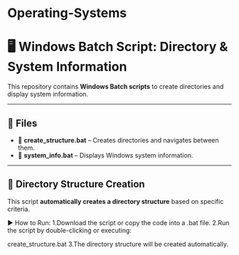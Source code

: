 # Operating-Systems

# 🖥️ Windows Batch Script: Directory & System Information

This repository contains **Windows Batch scripts** to create directories and display system information.

---

## 📂 Files
- 📝 **create_structure.bat** – Creates directories and navigates between them.
- 📝 **system_info.bat** – Displays Windows system information.

---

## 📌 Directory Structure Creation

This script **automatically creates a directory structure** based on specific criteria.

▶️ How to Run:
1.Download the script or copy the code into a .bat file.
2.Run the script by double-clicking or executing:
  
  create_structure.bat
3.The directory structure will be created automatically.


